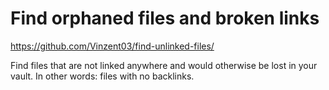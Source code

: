 # Find orphaned files and broken links

https://github.com/Vinzent03/find-unlinked-files/

Find files that are not linked anywhere and would otherwise be lost in your vault. In other words: files with no backlinks.

